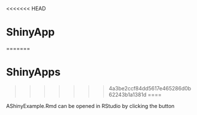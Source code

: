 <<<<<<< HEAD
# ShinyApp
=======
# ShinyApps
>>>>>>> 4a3be2ccf84dd5617e465286d0b62243b1a1381d
====

AShinyExample.Rmd can be opened in RStudio by clicking the
  button <Run Presentatiion>